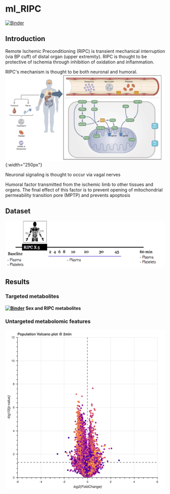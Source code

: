 # ml_RIPC
[![Binder](https://mybinder.org/badge_logo.svg)](https://mybinder.org/v2/gh/jzlab/ml_RIPC/master)
## Introduction
Remote Ischemic Preconditioning (RIPC) is transient mechanical interruption (via BP cuff) of distal organ (upper extremity).
RIPC is thought to be protective of ischemia through inhibition of oxidation and inflammation.

RIPC's mechanism is thought to be both neuronal and humoral.
![](viz/RIPC_overview.png){:width="250px"}

Neuronal signaling is thought to occur via vagal nerves

Humoral factor transmitted from the ischemic limb to other tissues and organs. The final effect of this factor is to prevent opening of mitochondrial permeability transition pore (MPTP) and prevents apoptosis

## Dataset
![](viz/sampling_protocol.png)

## Results

### Targeted metabolites

#### [![Binder](https://mybinder.org/badge_logo.svg)](https://mybinder.org/v2/gh/jzlab/ml_RIPC/master?filepath=notebooks%2Fsex_differences.ipynb) Sex and RIPC metabolites

### Untargeted metabolomic features

[![Untargeted features volcano gif](viz/ripc_volcano.gif)](https://mybinder.org/v2/gh/jzlab/ml_RIPC/master?urlpath=/proxy/5006/bokeh-app)